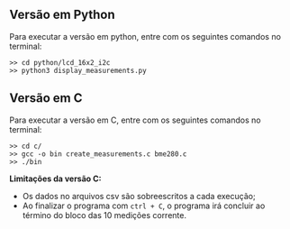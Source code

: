 ## Versão em Python
Para executar a versão em python, entre com os seguintes comandos no terminal:

```
>> cd python/lcd_16x2_i2c
>> python3 display_measurements.py
```

## Versão em C
Para executar a versão em C, entre com os seguintes comandos no terminal:
```
>> cd c/
>> gcc -o bin create_measurements.c bme280.c
>> ./bin
```

**Limitações da versão C:**
* Os dados no arquivos csv são sobreescritos a cada execução;
* Ao finalizar o programa com `ctrl + C`, o programa irá concluir ao término do bloco das 10 medições corrente.
